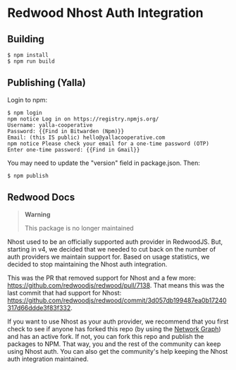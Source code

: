 Redwood Nhost Auth Integration
==============================

## Building
```
$ npm install
$ npm run build
```
## Publishing (Yalla)
Login to npm:
```
$ npm login
npm notice Log in on https://registry.npmjs.org/
Username: yalla-cooperative
Password: {{Find in Bitwarden (Npm)}}
Email: (this IS public) hello@yallacooperative.com
npm notice Please check your email for a one-time password (OTP)
Enter one-time password: {{Find in Gmail}}
```
You may need to update the "version" field in package.json. Then:
```
$ npm publish
``` 

## Redwood Docs
> **Warning**
>
> This package is no longer maintained

Nhost used to be an officially supported auth provider in RedwoodJS. But,
starting in v4, we decided that we needed to cut back on the number of auth
providers we maintain support for. Based on usage statistics, we decided to
stop maintaining the Nhost auth integration.

This was the PR that removed support for Nhost and a few more:
https://github.com/redwoodjs/redwood/pull/7138. That means this was the last
commit that had support for Nhost:
https://github.com/redwoodjs/redwood/commit/3d057db199487ea0b17240317d66ddde3f83f332.

If you want to use Nhost as your auth provider, we recommend that you first
check to see if anyone has forked this repo (by using the
[Network Graph](https://github.com/redwoodjs/auth-nhost/network)) and has an
active fork. If not, you can fork this repo and publish the packages to NPM.
That way, you and the rest of the community can keep using Nhost auth. You can
also get the community's help keeping the Nhost auth integration maintained.

